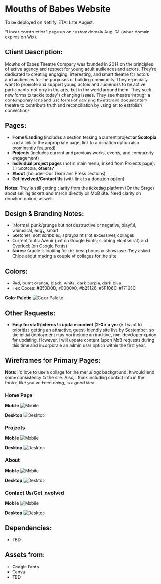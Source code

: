# Mouths of Babes Website

To be deployed on Netlify. ETA: Late August.

"Under construction" page up on custom domain Aug. 24 (when domain expires on Wix).

## Client Description:

Mouths of Babes Theatre Company was founded in 2014 on the principles of active agency and respect for young adult audiences and actors. They’re dedicated to creating engaging, interesting, and smart theatre for actors and audiences for the purposes of building community. They especially want to promote and support young actors and audiences to be active participants, not only in the arts, but in the world around them. They seek new forms to tackle today's changing issues. They see theatre through a contemporary lens and use forms of devising theatre and documentary theatre to contribute truth and reconciliation by using art to establish connections.

## Pages:

- **Home/Landing** (includes a section teasing a current project **or Scotopia** and a link to the appropriate page, link to a donation option also prominently featured)
- **Projects** (includes current and previous works, events, and community engagement)
- **Individual project pages** (not in main menu, linked from Projects page): (1) Scotopia, **others?**
- **About** (includes Our Team and Press sections)
- **Get Involved/Contact Us** (with link to a donation option)

**Notes:** Trey is still getting clarity from the ticketing platform (On the Stage) about selling tickets and merch directly on MoB site. Need clarity on donation option, as well.

## Design & Branding Notes:

- Informal, punk/grunge but not destructive or negative, playful, whimsical, edgy, smart
- Sketches, soft scribbles, spraypaint (not excessive), collages
- Current fonts: Avenir (not on Google Fonts; subbing Montserrat) and Overlock (on Google Fonts)
- **Notes:** Gracie is looking for the best photos to showcase. Trey asked Chloe about making a couple of collages for the site.

## Colors:

- Red, burnt orange, black, white, dark purple, dark blue
- Hex Codes: #B50D0D, #000000, #b25126, #5F106C, #17106C

**Color Palette**
![Color Palette](./public/images/colors.jpeg)

## Other Requests:

- **Easy for staff/interns to update content (2-3 x a year):** I want to prioritize getting an attractive, guest-friendly site live by September, so the initial deployment may not include an intuitive, non-developer option for updating. However, I will update content (upon MoB request) during this time and incorporate an admin user option within the first year.

## Wireframes for Primary Pages:

**Note:** I'd love to use a collage for the menu/logo background. It would lend some consistency to the site. Also, I think including contact info in the footer, like you've been doing, is a good idea.

### Home Page

**Mobile**
![Mobile](./public/images/home-mobile.jpeg)

**Desktop**
![Desktop](./public/images/home-desktop.png)

### Projects

**Mobile**
![Mobile](./public/images/projects-mobile.jpeg)

**Desktop**
![Desktop](./public/images/projects-desktop.jpeg)

### About

**Mobile**
![Mobile](./public/images/about-mobile.jpeg)

**Desktop**
![Desktop](./public/images/about-desktop.png)

### Contact Us/Get Involved

**Mobile**
![Mobile](./public/images/getinvolved-mobile.jpeg)

**Desktop**
![Desktop](./public/images/getinvolved-desktop.jpeg)

## Dependencies:

- TBD

## Assets from:

- Google Fonts
- Canva
- TBD

